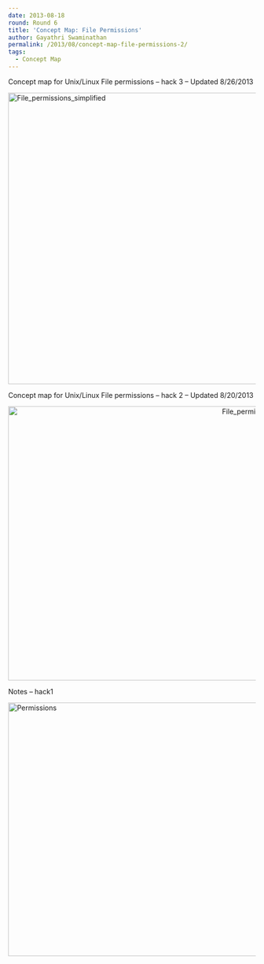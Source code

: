 ```yaml
---
date: 2013-08-18
round: Round 6
title: 'Concept Map: File Permissions'
author: Gayathri Swaminathan
permalink: /2013/08/concept-map-file-permissions-2/
tags:
  - Concept Map
---
```

Concept map for Unix/Linux File permissions &#8211; hack 3 &#8211; Updated 8/26/2013

[<img class="aligncenter size-full wp-image-4122" alt="File_permissions_simplified" src="/training-course/uploads/2013/08/File_permissions_2.png" width="1024" height="593" />][1]

Concept map for Unix/Linux File permissions &#8211; hack 2 &#8211; Updated 8/20/2013

<p style="text-align: center;">
  <a href="/training-course/uploads/2013/08/File_permissions.png"><img class="aligncenter  wp-image-4026" alt="File_permissions" src="/training-course/uploads/2013/08/File_permissions.png" width="965" height="558" /></a>
</p>

Notes &#8211; hack1

[<img class="aligncenter size-large wp-image-3937" alt="Permissions" src="/training-course/uploads/2013/08/20130818_162304-1024x748.jpg" width="707" height="516" />][2]

&nbsp;

 [1]: /training-course/uploads/2013/08/File_permissions_2.png
 [2]: /training-course/uploads/2013/08/20130818_162304.jpg
